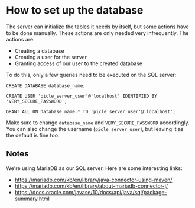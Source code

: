 How to set up the database
==========================

The server can initialize the tables it needs by itself, but some actions have to be done
manually. These actions are only needed very infrequently. The actions are:
* Creating a database
* Creating a user for the server
* Granting access of our user to the created database

To do this, only a few queries need to be executed on the SQL server:

```
CREATE DATABASE database_name;

CREATE USER 'picle_server_user'@'localhost' IDENTIFIED BY 'VERY_SECURE_PASSWORD';

GRANT ALL ON database_name.* TO 'picle_server_user'@'localhost';
```

Make sure to change `database_name` and `VERY_SECURE_PASSWORD` accordingly. You can also
change the username (`picle_server_user`), but leaving it as the default is fine too.

Notes
-----

We're using MariaDB as our SQL server. Here are some interesting links:

* https://mariadb.com/kb/en/library/java-connector-using-maven/
* https://mariadb.com/kb/en/library/about-mariadb-connector-j/
* https://docs.oracle.com/javase/10/docs/api/java/sql/package-summary.html
